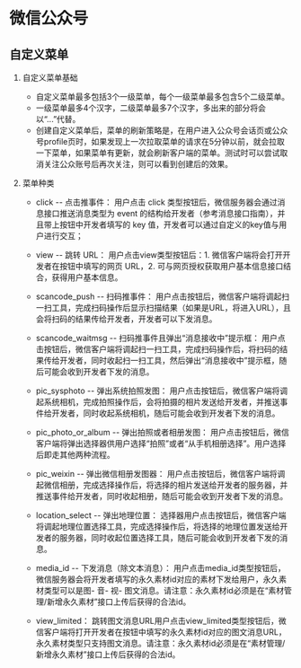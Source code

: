 # 微信公众号

## 自定义菜单

1. 自定义菜单基础

    - 自定义菜单最多包括3个一级菜单，每个一级菜单最多包含5个二级菜单。
    - 一级菜单最多4个汉字，二级菜单最多7个汉字，多出来的部分将会以“...”代替。
    - 创建自定义菜单后，菜单的刷新策略是，在用户进入公众号会话页或公众号profile页时，如果发现上一次拉取菜单的请求在5分钟以前，就会拉取一下菜单，如果菜单有更新，就会刷新客户端的菜单。测试时可以尝试取消关注公众账号后再次关注，则可以看到创建后的效果。

2. 菜单种类
    - click -- 点击推事件：
        用户点击 click 类型按钮后，微信服务器会通过消息接口推送消息类型为 event 的结构给开发者（参考消息接口指南），并且带上按钮中开发者填写的 key 值，开发者可以通过自定义的key值与用户进行交互；

    - view -- 跳转 URL：
        用户点击view类型按钮后：1. 微信客户端将会打开开发者在按钮中填写的网页 URL，2. 可与网页授权获取用户基本信息接口结合，获得用户基本信息。

    - scancode_push -- 扫码推事件：
        用户点击按钮后，微信客户端将调起扫一扫工具，完成扫码操作后显示扫描结果（如果是URL，将进入URL），且会将扫码的结果传给开发者，开发者可以下发消息。

    - scancode_waitmsg -- 扫码推事件且弹出“消息接收中”提示框：
        用户点击按钮后，微信客户端将调起扫一扫工具，完成扫码操作后，将扫码的结果传给开发者，同时收起扫一扫工具，然后弹出“消息接收中”提示框，随后可能会收到开发者下发的消息。

    - pic_sysphoto -- 弹出系统拍照发图：
        用户点击按钮后，微信客户端将调起系统相机，完成拍照操作后，会将拍摄的相片发送给开发者，并推送事件给开发者，同时收起系统相机，随后可能会收到开发者下发的消息。

    - pic\_photo\_or\_album -- 弹出拍照或者相册发图：
        用户点击按钮后，微信客户端将弹出选择器供用户选择“拍照”或者“从手机相册选择”。用户选择后即走其他两种流程。

    - pic_weixin -- 弹出微信相册发图器：
        用户点击按钮后，微信客户端将调起微信相册，完成选择操作后，将选择的相片发送给开发者的服务器，并推送事件给开发者，同时收起相册，随后可能会收到开发者下发的消息。

    - location_select -- 弹出地理位置：
        选择器用户点击按钮后，微信客户端将调起地理位置选择工具，完成选择操作后，将选择的地理位置发送给开发者的服务器，同时收起位置选择工具，随后可能会收到开发者下发的消息。

    - media\_id -- 下发消息（除文本消息）：
        用户点击media_id类型按钮后，微信服务器会将开发者填写的永久素材id对应的素材下发给用户，永久素材类型可以是图- 音- 视- 图文消息。请注意：永久素材id必须是在“素材管理/新增永久素材”接口上传后获得的合法id。

    - view\_limited：
        跳转图文消息URL用户点击view_limited类型按钮后，微信客户端将打开开发者在按钮中填写的永久素材id对应的图文消息URL，永久素材类型只支持图文消息。请注意：永久素材id必须是在“素材管理/新增永久素材”接口上传后获得的合法id。